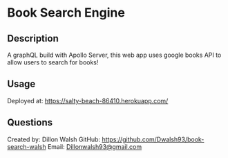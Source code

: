 # Book Search Engine

## Description

A graphQL build with Apollo Server, this web app uses google books API to allow users to search for books!

## Usage

Deployed at: https://salty-beach-86410.herokuapp.com/

## Questions
Created by: Dillon Walsh
GitHub: https://github.com/Dwalsh93/book-search-walsh
Email: Dillonwalsh93@gmail.com
